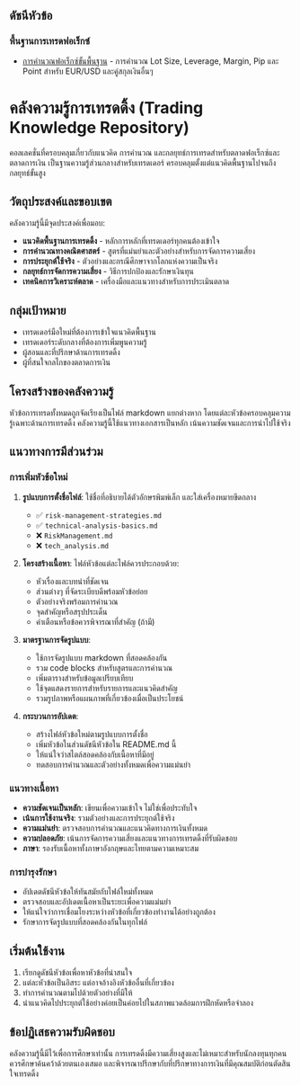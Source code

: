 ## ดัชนีหัวข้อ

### พื้นฐานการเทรดฟอเร็กซ์

- [การคำนวณฟอเร็กซ์ขั้นพื้นฐาน](forex-basic-calculation.md) - การคำนวณ Lot Size, Leverage, Margin, Pip และ Point สำหรับ EUR/USD และคู่สกุลเงินอื่นๆ

# คลังความรู้การเทรดดิ้ง (Trading Knowledge Repository)

คอลเลคชั่นที่ครอบคลุมเกี่ยวกับแนวคิด การคำนวณ และกลยุทธ์การเทรดสำหรับตลาดฟอเร็กซ์และตลาดการเงิน เป็นฐานความรู้ส่วนกลางสำหรับเทรดเดอร์ ครอบคลุมตั้งแต่แนวคิดพื้นฐานไปจนถึงกลยุทธ์ขั้นสูง

## วัตถุประสงค์และขอบเขต

คลังความรู้นี้มีจุดประสงค์เพื่อมอบ:

- **แนวคิดพื้นฐานการเทรดดิ้ง** - หลักการหลักที่เทรดเดอร์ทุกคนต้องเข้าใจ
- **การคำนวณทางคณิตศาสตร์** - สูตรที่แม่นยำและตัวอย่างสำหรับการจัดการความเสี่ยง
- **การประยุกต์ใช้จริง** - ตัวอย่างและกรณีศึกษาจากโลกแห่งความเป็นจริง
- **กลยุทธ์การจัดการความเสี่ยง** - วิธีการปกป้องและรักษาเงินทุน
- **เทคนิคการวิเคราะห์ตลาด** - เครื่องมือและแนวทางสำหรับการประเมินตลาด

## กลุ่มเป้าหมาย

- เทรดเดอร์มือใหม่ที่ต้องการเข้าใจแนวคิดพื้นฐาน
- เทรดเดอร์ระดับกลางที่ต้องการเพิ่มพูนความรู้
- ผู้สอนและที่ปรึกษาด้านการเทรดดิ้ง
- ผู้ที่สนใจกลไกของตลาดการเงิน

## โครงสร้างของคลังความรู้

หัวข้อการเทรดทั้งหมดถูกจัดเรียงเป็นไฟล์ markdown แยกต่างหาก โดยแต่ละหัวข้อครอบคลุมความรู้เฉพาะด้านการเทรดดิ้ง คลังความรู้นี้ใช้แนวทางเอกสารเป็นหลัก เน้นความชัดเจนและการนำไปใช้จริง

## แนวทางการมีส่วนร่วม

### การเพิ่มหัวข้อใหม่

1. **รูปแบบการตั้งชื่อไฟล์**: ใช้ชื่อที่อธิบายได้ตัวอักษรพิมพ์เล็ก และใส่เครื่องหมายขีดกลาง
   - ✅ `risk-management-strategies.md`
   - ✅ `technical-analysis-basics.md`
   - ❌ `RiskManagement.md`
   - ❌ `tech_analysis.md`

2. **โครงสร้างเนื้อหา**: ไฟล์หัวข้อแต่ละไฟล์ควรประกอบด้วย:
   - หัวเรื่องและบทนำที่ชัดเจน
   - ส่วนต่างๆ ที่จัดระเบียบดีพร้อมหัวข้อย่อย
   - ตัวอย่างจริงพร้อมการคำนวณ
   - จุดสำคัญหรือสรุปประเด็น
   - คำเตือนหรือข้อควรพิจารณาที่สำคัญ (ถ้ามี)

3. **มาตรฐานการจัดรูปแบบ**:
   - ใช้การจัดรูปแบบ markdown ที่สอดคล้องกัน
   - รวม code blocks สำหรับสูตรและการคำนวณ
   - เพิ่มตารางสำหรับข้อมูลเปรียบเทียบ
   - ใช้จุดแสดงรายการสำหรับรายการและแนวคิดสำคัญ
   - รวมรูปภาพหรือแผนภาพที่เกี่ยวข้องเมื่อเป็นประโยชน์

4. **กระบวนการอัปเดต**:
   - สร้างไฟล์หัวข้อใหม่ตามรูปแบบการตั้งชื่อ
   - เพิ่มหัวข้อในส่วนดัชนีหัวข้อใน README.md นี้
   - ให้แน่ใจว่าสไตล์สอดคล้องกับเนื้อหาที่มีอยู่
   - ทดสอบการคำนวณและตัวอย่างทั้งหมดเพื่อความแม่นยำ

### แนวทางเนื้อหา

- **ความชัดเจนเป็นหลัก**: เขียนเพื่อความเข้าใจ ไม่ใช่เพื่อประทับใจ
- **เน้นการใช้งานจริง**: รวมตัวอย่างและการประยุกต์ใช้จริง
- **ความแม่นยำ**: ตรวจสอบการคำนวณและแนวคิดทางการเงินทั้งหมด
- **ความปลอดภัย**: เน้นการจัดการความเสี่ยงและแนวทางการเทรดดิ้งที่รับผิดชอบ
- **ภาษา**: รองรับเนื้อหาทั้งภาษาอังกฤษและไทยตามความเหมาะสม

### การบำรุงรักษา

- อัปเดตดัชนีหัวข้อให้ทันสมัยกับไฟล์ใหม่ทั้งหมด
- ตรวจสอบและอัปเดตเนื้อหาเป็นระยะเพื่อความแม่นยำ
- ให้แน่ใจว่าการเชื่อมโยงระหว่างหัวข้อที่เกี่ยวข้องทำงานได้อย่างถูกต้อง
- รักษาการจัดรูปแบบที่สอดคล้องกันในทุกไฟล์

## เริ่มต้นใช้งาน

1. เรียกดูดัชนีหัวข้อเพื่อหาหัวข้อที่น่าสนใจ
2. แต่ละหัวข้อเป็นอิสระ แต่อาจอ้างอิงหัวข้ออื่นที่เกี่ยวข้อง
3. ทำการคำนวณตามไปด้วยตัวอย่างที่มีให้
4. นำแนวคิดไปประยุกต์ใช้อย่างค่อยเป็นค่อยไปในสภาพแวดล้อมการฝึกหัดหรือจำลอง

## ข้อปฏิเสธความรับผิดชอบ

คลังความรู้นี้มีไว้เพื่อการศึกษาเท่านั้น การเทรดดิ้งมีความเสี่ยงสูงและไม่เหมาะสำหรับนักลงทุนทุกคน ควรศึกษาค้นคว้าด้วยตนเองเสมอ และพิจารณาปรึกษากับที่ปรึกษาทางการเงินที่มีคุณสมบัติก่อนตัดสินใจเทรดดิ้ง
